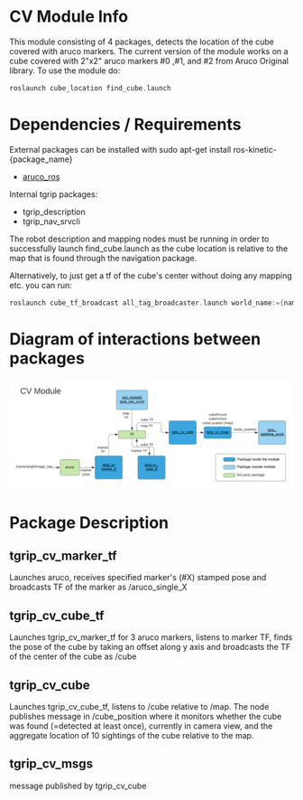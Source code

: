 # CV Module Info

This module consisting of 4 packages, detects the location of the cube covered with aruco markers. The current version of the module works on a cube covered with 2"x2" aruco markers #0 ,#1, and #2 from Aruco Original library. To use the module do:

```cpp
roslaunch cube_location find_cube.launch
```


# Dependencies / Requirements

External packages can be installed with sudo apt-get install ros-kinetic-{package_name}

- [aruco_ros](http://wiki.ros.org/aruco_ros)

Internal tgrip packages:

- tgrip_description
- tgrip_nav_srvcli

The robot description and mapping nodes must be running in order to successfully launch find_cube.launch as the cube location is relative to the map that is found through the navigation package.

Alternatively, to just get a tf of the cube's center without doing any mapping etc. you can run:

```cpp
roslaunch cube_tf_broadcast all_tag_broadcaster.launch world_name:={name_of_frame_that_exists}
```

# Diagram of interactions between packages

![package_diagram.png](package_diagram.png)

# Package Description

## tgrip_cv_marker_tf

Launches aruco, receives specified marker's (#X) stamped pose and broadcasts TF of the marker as /aruco_single_X

## tgrip_cv_cube_tf

Launches tgrip_cv_marker_tf for 3 aruco markers, listens to marker TF, finds the pose of the cube by taking an offset along y axis and broadcasts the TF of the center of the cube as /cube

## tgrip_cv_cube

Launches tgrip_cv_cube_tf, listens to /cube relative to /map. The node publishes message in /cube_position where it monitors whether the cube was found (=detected at least once), currently in camera view, and the aggregate location of 10 sightings of the cube relative to the map.

## tgrip_cv_msgs

message published by tgrip_cv_cube
